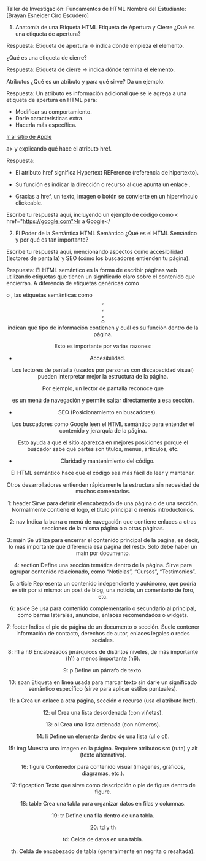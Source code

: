 Taller de Investigación: Fundamentos de HTML
Nombre del Estudiante: [Brayan Esneider Ciro Escudero]

1. Anatomía de una Etiqueta HTML
   Etiqueta de Apertura y Cierre
   ¿Qué es una etiqueta de apertura?

Respuesta:
Etiqueta de apertura → indica dónde empieza el elemento.

¿Qué es una etiqueta de cierre?

Respuesta:
Etiqueta de cierre → indica dónde termina el elemento.

Atributos
¿Qué es un atributo y para qué sirve? Da un ejemplo.

Respuesta:
Un atributo es información adicional que se le agrega a una etiqueta de apertura en HTML para:

- Modificar su comportamiento.
- Darle características extra.
- Hacerla más específica.

<a href="https://www.apple.com">Ir al sitio de Apple</a>

a> y explicando qué hace el atributo href.

Respuesta:

- El atributo href significa Hypertext REFerence (referencia de hipertexto).

- Su función es indicar la dirección o recurso al que apunta un enlace <a>.

- Gracias a href, un texto, imagen o botón se convierte en un hipervínculo clickeable.

Escribe tu respuesta aquí, incluyendo un ejemplo de código como < href="https://google.com">Ir a Google</

2. El Poder de la Semántica
   HTML Semántico
   ¿Qué es el HTML Semántico y por qué es tan importante?

Escribe tu respuesta aquí, mencionando aspectos como accesibilidad (lectores de pantalla) y SEO (cómo los buscadores entienden tu página).

Respuesta:
El HTML semántico es la forma de escribir páginas web utilizando etiquetas que tienen un significado claro sobre el contenido que encierran. A diferencia de etiquetas genéricas como <div> o <span>, las etiquetas semánticas como <header>, <nav>, <main>, <article> o <footer> indican qué tipo de información contienen y cuál es su función dentro de la página.

Esto es importante por varias razones:

- Accesibilidad.

Los lectores de pantalla (usados por personas con discapacidad visual) pueden interpretar mejor la estructura de la página.

Por ejemplo, un lector de pantalla reconoce que <nav> es un menú de navegación y permite saltar directamente a esa sección.

- SEO (Posicionamiento en buscadores).

Los buscadores como Google leen el HTML semántico para entender el contenido y jerarquía de la página.

Esto ayuda a que el sitio aparezca en mejores posiciones porque el buscador sabe qué partes son títulos, menús, artículos, etc.

- Claridad y mantenimiento del código.

El HTML semántico hace que el código sea más fácil de leer y mantener.

Otros desarrolladores entienden rápidamente la estructura sin necesidad de muchos comentarios.

1: header
Sirve para definir el encabezado de una página o de una sección. Normalmente contiene el logo, el título principal o menús introductorios.

2: nav
Indica la barra o menú de navegación que contiene enlaces a otras secciones de la misma página o a otras páginas.

3: main
Se utiliza para encerrar el contenido principal de la página, es decir, lo más importante que diferencia esa página del resto. Solo debe haber un main por documento.

4: section
Define una sección temática dentro de la página. Sirve para agrupar contenido relacionado, como “Noticias”, “Cursos”, “Testimonios”.

5: article
Representa un contenido independiente y autónomo, que podría existir por sí mismo: un post de blog, una noticia, un comentario de foro, etc.

6: aside
Se usa para contenido complementario o secundario al principal, como barras laterales, anuncios, enlaces recomendados o widgets.

7: footer
Indica el pie de página de un documento o sección. Suele contener información de contacto, derechos de autor, enlaces legales o redes sociales.

8: h1 a h6
Encabezados jerárquicos de distintos niveles, de más importante (h1) a menos importante (h6).

9: p
Define un párrafo de texto.

10: span
Etiqueta en línea usada para marcar texto sin darle un significado semántico específico (sirve para aplicar estilos puntuales).

11: a
Crea un enlace a otra página, sección o recurso (usa el atributo href).

12: ul
Crea una lista desordenada (con viñetas).

13: ol
Crea una lista ordenada (con números).

14: li
Define un elemento dentro de una lista (ul o ol).

15: img
Muestra una imagen en la página. Requiere atributos src (ruta) y alt (texto alternativo).

16: figure
Contenedor para contenido visual (imágenes, gráficos, diagramas, etc.).

17: figcaption
Texto que sirve como descripción o pie de figura dentro de figure.

18: table
Crea una tabla para organizar datos en filas y columnas.

19: tr
Define una fila dentro de una tabla.

20: td y th

td: Celda de datos en una tabla.

th: Celda de encabezado de tabla (generalmente en negrita o resaltada).